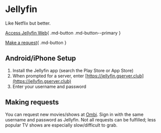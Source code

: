 # Jellyfin

Like Netflix but better.

[Access Jellyfin Web](https://jellyfin.gserver.club){ .md-button .md-button--primary }

[Make a request](https://ombi.gserver.club){ .md-button }


## Android/iPhone Setup

1. Install the Jellyfin app (search the Play Store or App Store)
2. When prompted for a server, enter [https://jellyfin.gserver.club](https://jellyfin.gserver.club)
3. Enter your username and password


## Making requests

You can request new movies/shows at [Ombi](https://ombi.gserver.club). Sign in with the same username and password as Jellyfin. Not all requests can be fulfilled; less popular TV shows are especially slow/difficult to grab.

